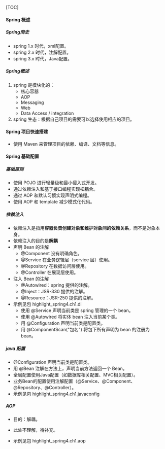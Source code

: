 [TOC]

#### Spring 概述

##### Spring简史

- spring 1.x 时代，xml配置。
- spring 2.x 时代，注解配置。
- spring 3.x 时代，Java配置。

##### Spring概述

1. spring 是模块化的：
   - 核心容器
   - AOP
   - Messaging
   - Web
   - Data Access / integration
2. spring 生态：根据自己项目的需要可以选择使用相应的项目。

#### Spring 项目快速搭建

- 使用 Maven 来管理项目的依赖、编译、文档等信息。 

#### Spring 基础配置

##### 基础原则

- 使用 POJO 进行轻量级和最小侵入式开发。
- 通过依赖注入和基于接口编程实现松耦合。
- 通过 AOP 和默认习惯实现声明式编程。
- 使用 AOP 和 template 减少模式化代码。

##### 依赖注入

- 依赖注入是指用**容器负责创建对象和维护对象间的依赖关系**，而不是对象本身。
- 依赖注入的目的是**解耦**
- 声明 Bean 的注解
  - @Component 没有明确角色。
  - @Service 在业务逻辑层（service 层）使用。
  - @Repository 在数据访问层使用。
  - @Controller 在展现层使用。
- 注入 Bean 的注解
  - @Autowired：spring 提供的注解。
  - @Inject：JSR-330 提供的注解。
  - @Resource：JSR-250 提供的注解。
- 示例见包 highlight_spring4.ch1.di
  - 使用 @Service 声明当前类是 spring 管理的一个 bean。
  - 使用 @Autowired 将实体 bean 注入当前某个类。
  - 用 @Configuration 声明当前类是配置类。
  - 用 @ComponentScan("包名") 将包下所有声明为 bean 的注册为 bean。

##### java 配置

- @Configuration 声明当前类是配置类。
- 用 @Bean 注解在方法上，声明当前方法返回一个 Bean。
- 全局配置使用Java配置（如数据库相关配置、MVC相关配置）。
- 业务Bean的配置使用注解配置（@Service、@Component、@Repository、@Controller）。
- 示例见包 highlight_spring4.ch1.javaconfig

##### AOP

- 目的：解耦。

- 此处不理解，待补充。

- 示例见包 highlight_spring4.ch1.aop